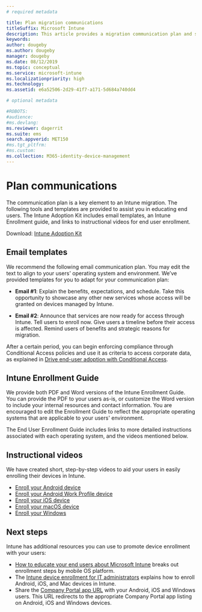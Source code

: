```yaml
---
# required metadata

title: Plan migration communications
titleSuffix: Microsoft Intune
description: This article provides a migration communication plan and strategy when you're migrating to Microsoft Intune.
keywords:
author: dougeby
ms.author: dougeby
manager: dougeby
ms.date: 08/12/2019
ms.topic: conceptual
ms.service: microsoft-intune
ms.localizationpriority: high
ms.technology:
ms.assetid: e6a52506-2d29-41f7-a171-5d684a740dd4

# optional metadata

#ROBOTS:
#audience:
#ms.devlang:
ms.reviewer: dagerrit
ms.suite: ems
search.appverid: MET150
#ms.tgt_pltfrm:
#ms.custom:
ms.collection: M365-identity-device-management
---
```


# Plan communications

The communication plan is a key element to an Intune migration. The following tools and templates are provided to assist you in educating end users. The Intune Adoption Kit includes email templates, an Intune Enrollment guide, and links to instructional videos for end user enrollment.  

Download:  [Intune Adoption Kit](https://aka.ms/IntuneAdoptionKit)

## Email templates

We recommend the following email communication plan. You may edit the text to align to your users' operating system and environment. We’ve provided templates for you to adapt for your communication plan:

- **Email #1**: Explain the benefits, expectations, and schedule. Take this opportunity to showcase any other new services whose access will be granted on devices managed by Intune.

- **Email #2**: Announce that services are now ready for access through Intune. Tell users to enroll now. Give users a timeline before their access is affected. Remind users of benefits and strategic reasons for migration.

After a certain period, you can begin enforcing compliance through Conditional Access policies and use it as criteria to access corporate data, as explained in [Drive end-user adoption with Conditional Access](migration-guide-drive-adoption.md).

## Intune Enrollment Guide

We provide both PDF and Word versions of the Intune Enrollment Guide. You can provide the PDF to your users as-is, or customize the Word version to include your internal resources and contact information. You are encouraged to edit the Enrollment Guide to reflect the appropriate operating systems that are applicable to your users' environment.

The End User Enrollment Guide includes links to more detailed instructions associated with each operating system, and the videos mentioned below.

## Instructional videos

We have created short, step-by-step videos to aid your users in easily enrolling their devices in Intune.

- [Enroll your Android device](https://www.youtube.com/watch?v=k0Q_sGLSx6o&t=1s)
- [Enroll your Android Work Profile device](https://www.youtube.com/watch?v=9Dl8HsGk4tI&t=3s)
- [Enroll your iOS device](https://www.youtube.com/watch?v=mJyv6YcHi7c)
- [Enroll your macOS device](https://www.youtube.com/watch?v=Pa2pfhwq_yk)
- [Enroll your Windows](https://www.youtube.com/watch?v=TKQxEckBHiE)

## Next steps

Intune has additional resources you can use to promote device enrollment with your users:

- [How to educate your end users about Microsoft Intune](end-user-educate.md) breaks out enrollment steps by mobile OS platform.
- The [Intune device enrollment for IT administrators](../enrollment/device-enrollment.md) explains how to enroll Android, iOS, and Mac devices in Intune.
- Share the [Company Portal app URL](http://go.microsoft.com/fwlink/?LinkID=396941) with your Android, iOS and Windows users. This URL redirects to the appropriate Company Portal app listing on Android, iOS and Windows devices.
